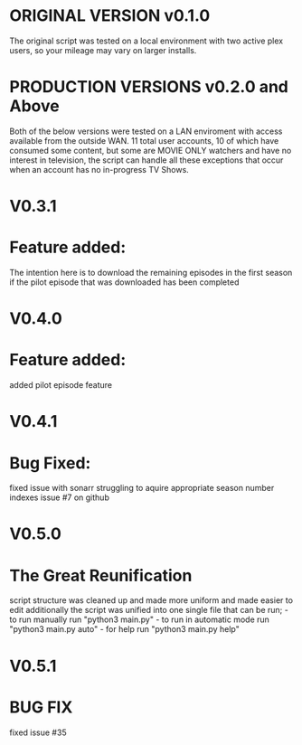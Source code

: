 # ORIGINAL VERSION v0.1.0
The original script was tested on a local environment with two active plex users, so your mileage may vary on larger installs.

# PRODUCTION VERSIONS v0.2.0 and Above
Both of the below versions were tested on a LAN enviroment with access available from the outside WAN. 11 total user accounts, 10 of which have consumed some content, but some are MOVIE ONLY watchers and have no interest in television, the script can handle all these exceptions that occur when an account has no in-progress TV Shows.

# V0.3.1
# Feature added:
The intention here is to download the remaining episodes in the first season if the pilot episode that was downloaded has been completed

# V0.4.0
# Feature added:
added pilot episode feature

# V0.4.1
# Bug Fixed:
fixed issue with sonarr struggling to aquire appropriate season number indexes issue #7 on github

# V0.5.0
# The Great Reunification
script structure was cleaned up and made more uniform and made easier to edit
additionally the script was unified into one single file that can be run;
    - to run manually run "python3 main.py"
    - to run in automatic mode run "python3 main.py auto"
    - for help run "python3 main.py help"

# V0.5.1
# BUG FIX
fixed issue #35
